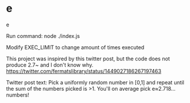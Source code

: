 # e
e

Run command: node ./index.js

Modify EXEC_LIMIT to change amount of times executed

This project was inspired by this twitter post, but the code does not produce 2.7~ and I don't know why. https://twitter.com/fermatslibrary/status/1449027186267197463

Twitter post text:
Pick a uniformly random number in [0,1] and repeat until the sum of the numbers picked is >1. You'll on average pick e≈2.718... numbers!
